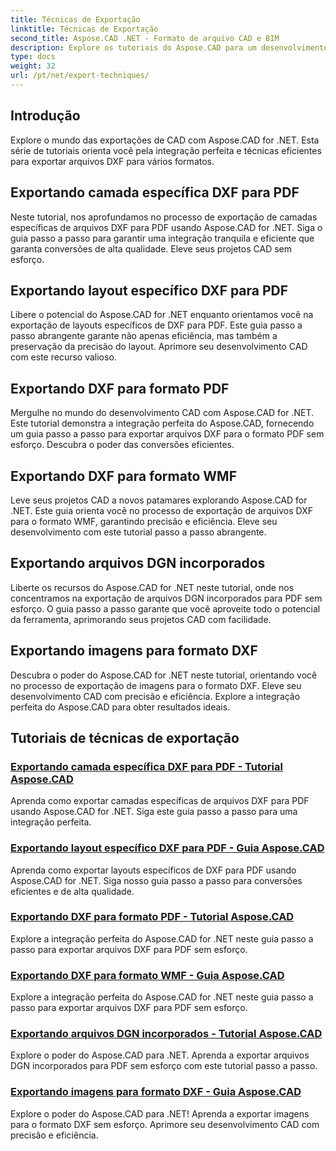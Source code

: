 ```yaml
---
title: Técnicas de Exportação
linktitle: Técnicas de Exportação
second_title: Aspose.CAD .NET - Formato de arquivo CAD e BIM
description: Explore os tutoriais do Aspose.CAD para um desenvolvimento CAD perfeito. Aprenda técnicas eficientes para exportar arquivos DXF para vários formatos sem esforço.
type: docs
weight: 32
url: /pt/net/export-techniques/
---
```



## Introdução

Explore o mundo das exportações de CAD com Aspose.CAD for .NET. Esta série de tutoriais orienta você pela integração perfeita e técnicas eficientes para exportar arquivos DXF para vários formatos.

## Exportando camada específica DXF para PDF

Neste tutorial, nos aprofundamos no processo de exportação de camadas específicas de arquivos DXF para PDF usando Aspose.CAD for .NET. Siga o guia passo a passo para garantir uma integração tranquila e eficiente que garanta conversões de alta qualidade. Eleve seus projetos CAD sem esforço.

## Exportando layout específico DXF para PDF

Libere o potencial do Aspose.CAD for .NET enquanto orientamos você na exportação de layouts específicos de DXF para PDF. Este guia passo a passo abrangente garante não apenas eficiência, mas também a preservação da precisão do layout. Aprimore seu desenvolvimento CAD com este recurso valioso.

## Exportando DXF para formato PDF

Mergulhe no mundo do desenvolvimento CAD com Aspose.CAD for .NET. Este tutorial demonstra a integração perfeita do Aspose.CAD, fornecendo um guia passo a passo para exportar arquivos DXF para o formato PDF sem esforço. Descubra o poder das conversões eficientes.

## Exportando DXF para formato WMF

Leve seus projetos CAD a novos patamares explorando Aspose.CAD for .NET. Este guia orienta você no processo de exportação de arquivos DXF para o formato WMF, garantindo precisão e eficiência. Eleve seu desenvolvimento com este tutorial passo a passo abrangente.

## Exportando arquivos DGN incorporados

Liberte os recursos do Aspose.CAD for .NET neste tutorial, onde nos concentramos na exportação de arquivos DGN incorporados para PDF sem esforço. O guia passo a passo garante que você aproveite todo o potencial da ferramenta, aprimorando seus projetos CAD com facilidade.

## Exportando imagens para formato DXF

Descubra o poder do Aspose.CAD for .NET neste tutorial, orientando você no processo de exportação de imagens para o formato DXF. Eleve seu desenvolvimento CAD com precisão e eficiência. Explore a integração perfeita do Aspose.CAD para obter resultados ideais.
## Tutoriais de técnicas de exportação
### [Exportando camada específica DXF para PDF - Tutorial Aspose.CAD](./exporting-dxf-specific-layer-to-pdf/)
Aprenda como exportar camadas específicas de arquivos DXF para PDF usando Aspose.CAD for .NET. Siga este guia passo a passo para uma integração perfeita.
### [Exportando layout específico DXF para PDF - Guia Aspose.CAD](./exporting-dxf-specific-layout-to-pdf/)
Aprenda como exportar layouts específicos de DXF para PDF usando Aspose.CAD for .NET. Siga nosso guia passo a passo para conversões eficientes e de alta qualidade.
### [Exportando DXF para formato PDF - Tutorial Aspose.CAD](./exporting-dxf-to-pdf-format/)
Explore a integração perfeita do Aspose.CAD for .NET neste guia passo a passo para exportar arquivos DXF para PDF sem esforço.
### [Exportando DXF para formato WMF - Guia Aspose.CAD](./exporting-dxf-to-wmf-format/)
Explore a integração perfeita do Aspose.CAD for .NET neste guia passo a passo para exportar arquivos DXF para PDF sem esforço.
### [Exportando arquivos DGN incorporados - Tutorial Aspose.CAD](./exporting-embedded-dgn-files/)
Explore o poder do Aspose.CAD para .NET. Aprenda a exportar arquivos DGN incorporados para PDF sem esforço com este tutorial passo a passo.
### [Exportando imagens para formato DXF - Guia Aspose.CAD](./exporting-images-to-dxf-format/)
Explore o poder do Aspose.CAD para .NET! Aprenda a exportar imagens para o formato DXF sem esforço. Aprimore seu desenvolvimento CAD com precisão e eficiência.